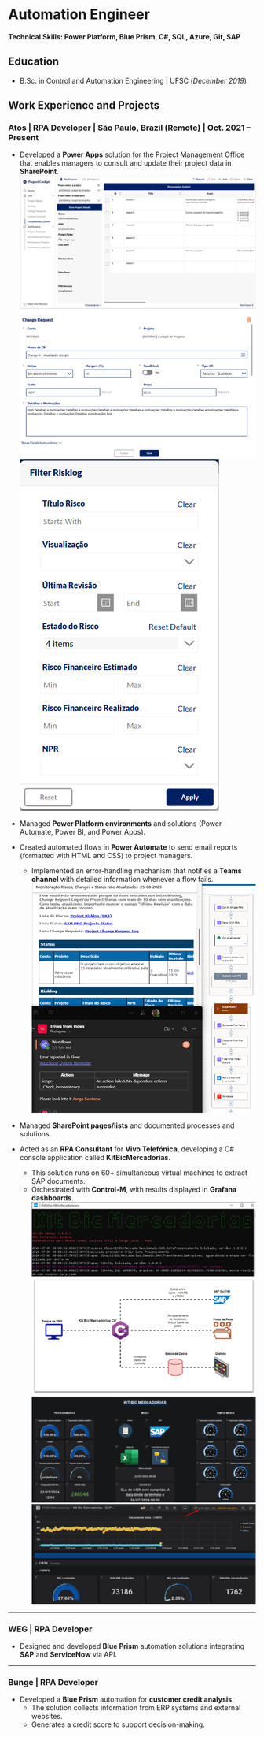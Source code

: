 # Automation Engineer

#### Technical Skills: Power Platform, Blue Prism, C#, SQL, Azure, Git, SAP

## Education
- B.Sc. in Control and Automation Engineering | UFSC (_December 2019_)

## Work Experience and Projects

### Atos | RPA Developer | São Paulo, Brazil (Remote) | Oct. 2021 – Present

- Developed a **Power Apps** solution for the Project Management Office that enables managers to consult and update their project data in **SharePoint**.  
  ![Project Cockpit - Home](/assets/img/Home.png)  
  ![Project Cockpit - Form](/assets/img/form.png)  
  ![Project Cockpit - Filter](/assets/img/filter.png)  

- Managed **Power Platform environments** and solutions (Power Automate, Power BI, and Power Apps).

- Created automated flows in **Power Automate** to send email reports (formatted with HTML and CSS) to project managers.  
  - Implemented an error-handling mechanism that notifies a **Teams channel** with detailed information whenever a flow fails.  
  ![Project Cockpit - Watchdog](/assets/img/watchdog.png)  

- Managed **SharePoint pages/lists** and documented processes and solutions.

- Acted as an **RPA Consultant** for **Vivo Telefónica**, developing a C# console application called **KitBicMercadorias**.  
  - This solution runs on 60+ simultaneous virtual machines to extract SAP documents.  
  - Orchestrated with **Control-M**, with results displayed in **Grafana dashboards**.  
  ![KitBicMercadorias - Console](/assets/img/KitBic_Console.png)  
  ![KitBicMercadorias - SAP Integration](/assets/img/KitBicMercadorias.png)  
  ![Grafana - Dashboard 1](/assets/img/Grafana.png)  
  ![Grafana - Dashboard 2](/assets/img/GrafanaKitBic2.png)  

---

### WEG | RPA Developer
- Designed and developed **Blue Prism** automation solutions integrating **SAP** and **ServiceNow** via API.

---

### Bunge | RPA Developer
- Developed a **Blue Prism** automation for **customer credit analysis**.  
  - The solution collects information from ERP systems and external websites.  
  - Generates a credit score to support decision-making.
